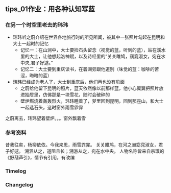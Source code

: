 ## tips_01作业：用各种认知写蓝

### 在另一个时空里老去的玮玮

- 玮玮听之蔚介绍在世界各地旅行时的所见所闻，被其中一张照片勾起在昆明和大士一起时的记忆
  - 记忆一：在山涧中，大士要捡石头留念（视觉的蓝，听到的蓝），站在溪水里的大士，让他想起洛神赋，以及诗经里的“关关雎鸠，窈窕淑女，宛在水中央,君子好逑。”
  - 记忆二：大士要到重庆读书，在碧湖旁跟他道别（味觉的蓝：咖啡的苦涩，晦暗的蓝）
- 玮玮已经成为老人了，大士到重庆后，他们再也没有见面
  - 之蔚给他留下昆明的照片，蓝天依然像以前那样蓝，他小心翼翼把照片放进抽屉里，仿佛那是一块雪花，随时会破碎的
  - 壁炉燃烧着轰轰烈火，玮玮睡着了，梦里回到昆明，回到那座山，和大士一起选石头，这时窗外雨雪霏霏

之蔚离去，玮玮望着壁炉。。。窗外飘着雪

### 参考资料
昔我往矣，杨柳依依。今我来思，雨雪霏霏。
关关雎鸠，在河之洲窈窕淑女，君子好逑。
溯洄从之，道阻且长；溯游从之，宛在水中央。
人物名称皆来自宗璞的《野葫芦引》，情节有引用，有改编

### Timelog

### Changelog
